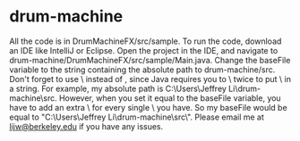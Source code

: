 # drum-machine

All the code is in DrumMachineFX/src/sample. To run the code, download an IDE like IntelliJ or Eclipse. Open the project in the IDE, and navigate to
drum-machine/DrumMachineFX/src/sample/Main.java. Change the baseFile variable to the string containing the absolute path to drum-machine/src. Don't forget to use \\ instead of \, since Java requires you to \\ twice to put \ in a string. For example, my absolute path is
C:\Users\Jeffrey Li\drum-machine\src\. However, when you set it equal to the baseFile variable, you have to add an extra \ for every single \ you have.
So my baseFile would be equal to "C:\\Users\\Jeffrey Li\\drum-machine\\src\\". Please email me at lijw@berkeley.edu if you have any issues.
